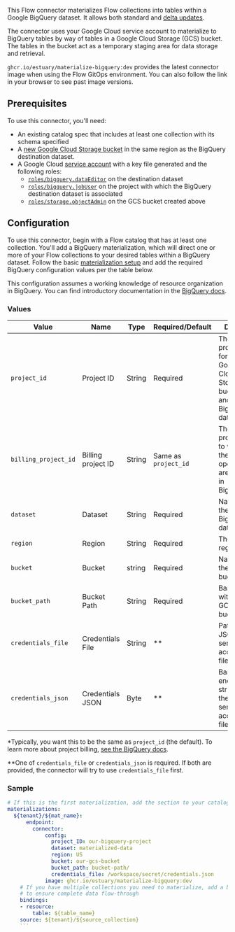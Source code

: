This Flow connector materializes Flow collections into tables within a Google BigQuery dataset.
It allows both standard and [delta updates](../../../concepts/materialization.md#delta-updates).

The connector uses your Google Cloud service account to materialize to BigQuery tables by way of tables in a Google Cloud Storage (GCS) bucket.
The tables in the bucket act as a temporary staging area for data storage and retrieval.

`ghcr.io/estuary/materialize-bigquery:dev` provides the latest connector image when using the Flow GitOps environment. You can also follow the link in your browser to see past image versions.

## Prerequisites

To use this connector, you'll need:

* An existing catalog spec that includes at least one collection with its schema specified
* A [new Google Cloud Storage bucket](https://cloud.google.com/storage/docs/creating-buckets) in the same region as the BigQuery destination dataset.
* A Google Cloud [service account](https://cloud.google.com/docs/authentication/getting-started) with a key file generated and the following roles:
    * [`roles/bigquery.dataEditor`](https://cloud.google.com/bigquery/docs/access-control#bigquery.dataEditor) on the destination dataset
    * [`roles/bigquery.jobUser`](https://cloud.google.com/bigquery/docs/access-control#bigquery.jobUser) on the
    project with which the BigQuery destination dataset is associated
    * [`roles/storage.objectAdmin`](https://cloud.google.com/storage/docs/access-control/iam-roles#standard-roles)
    on the GCS bucket created above

## Configuration

To use this connector, begin with a Flow catalog that has at least one collection.
You'll add a BigQuery materialization, which will direct one or more of your Flow collections to your desired tables within a BigQuery dataset.
Follow the basic [materialization setup](../../../concepts/materialization.md#specification) and add the required BigQuery configuration values per the table below.

This configuration assumes a working knowledge of resource organization in BigQuery.
You can find introductory documentation in the [BigQuery docs](https://cloud.google.com/bigquery/docs/resource-hierarchy).

### Values

| Value | Name | Type | Required/Default | Details |
|-------|------|------|---------| --------|
| `project_id`| Project ID | String | Required | The project ID for the Google Cloud Storage bucket and BigQuery dataset|
| `billing_project_id` | Billing project ID | String | Same as `project_id` | The project ID to which these operations are billed in BigQuery* |
| `dataset` | Dataset | String | Required | Name of the target BigQuery dataset |
| `region` | Region | String | Required | The GCS region |
| `bucket` | Bucket | string | Required | Name of the GCS bucket |
| `bucket_path` | Bucket Path | String | Required | Base path within the GCS bucket |
| `credentials_file` | Credentials File | String | ** | Path to a JSON service account file |
| `credentials_json` | Credentials JSON | Byte | ** | Base64-encoded string of the full service account file |

*Typically, you want this to be the same as `project_id` (the default).
To learn more about project billing, [see the BigQuery docs](https://cloud.google.com/billing/docs/how-to/verify-billing-enabled).

**One of `credentials_file` or `credentials_json` is required. If both are provided, the connector will try
to use `credentials_file` first.

### Sample

```yaml
# If this is the first materialization, add the section to your catalog spec
materializations:
  ${tenant}/${mat_name}:
	  endpoint:
  	    connector:
    	    config:
              project_ID: our-bigquery-project
              dataset: materialized-data
              region: US
              bucket: our-gcs-bucket
              bucket_path: bucket-path/
              credentials_file: /workspace/secret/credentials.json
    	    image: ghcr.io/estuary/materialize-bigquery:dev
	# If you have multiple collections you need to materialize, add a binding for each one
    # to ensure complete data flow-through
    bindings:
  	- resource:
      	table: ${table_name}
    source: ${tenant}/${source_collection}
    ```